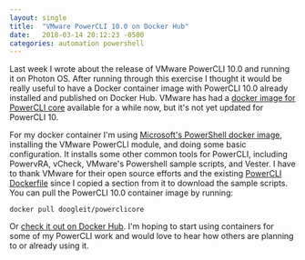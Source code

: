 ```yaml
---
layout: single
title:  "VMware PowerCLI 10.0 on Docker Hub"
date:   2018-03-14 20:12:23 -0500
categories: automation powershell
---
```


Last week I wrote about the release of VMware PowerCLI 10.0 and running it on Photon OS.  After running through this exercise I thought it would be really useful to have a Docker container image with PowerCLI 10.0 already installed and published on Docker Hub.  VMware has had a [docker image for PowerCLI core][1] available for a while now, but it's not yet updated for PowerCLI 10.

For my docker container I'm using [Microsoft's PowerShell docker image][2], installing the VMware PowerCLI module, and doing some basic configuration.  It installs some other common tools for PowerCLI, including PowervRA, vCheck, VMware's Powershell sample scripts, and Vester.  I have to thank VMware for their open source efforts and the existing [PowerCLI Dockerfile][3] since I copied a section from it to download the sample scripts.  You can pull the PowerCLI 10.0 container image by running:

```
docker pull doogleit/powerclicore
```

Or [check it out on Docker Hub][4].  I'm hoping to start using containers for some of my PowerCLI work and would love to hear how others are planning to or already using it.

[1]: https://hub.docker.com/r/vmware/powerclicore/
[2]: https://hub.docker.com/r/microsoft/powershell/
[3]: https://hub.docker.com/r/vmware/powerclicore/~/dockerfile/
[4]: https://hub.docker.com/r/doogleit/powerclicore/
